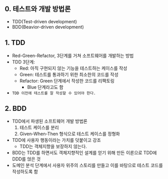 ## 0. 테스트와 개발 방법론

- TDD(Test-driven development)
- BDD(Beavior-driven development)

## 1. TDD

- Red-Green-Refactor, 3단계를 거쳐 소프트웨어를 개발하는 방법
- TDD 3단계:
    - Red: 아직 구현되지 않는 기능을 테스트하는 케이스를 작성
    - Green: 테스트를 통과하기 위한 최소한의 코드를 작성
    - Refactor: Green 단계에서 작성한 코드를 리팩토링
        - Blue 단계라고도 함
- `TDD 이전에 테스트를 잘 작성할 수 있어야 한다.`

## 2. BDD

- TDD에서 파생된 소프트웨어 개발 방법론
    1. 테스트 케이스를 분리
    2. Given-When-Then 형식으로 테스트 케이스를 정형화
- TDD에 사용자 행동이라는 가치를 덧붙이고 강조
    - TDD는 객체지향을 보장하지 않는다.
- BDD는 TDD를 하면서도 객체지향적인 설계를 얻기 위해 만든 이론으로 TDD에 DDD를 얹은 것
- 도메인 분석 단계에서 사용자 위주의 스토리를 만들고 이를 바탕으로 테스트 코드를 작성하도록 함